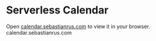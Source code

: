 # Serverless Calendar

Open [calendar.sebastianrus.com](calendar.sebastianrus.com) to view it in your browser.
calendar.sebastianrus.com
